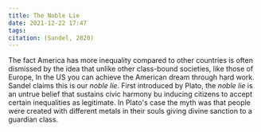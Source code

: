 ```yaml
---
title: The Noble Lie
date: 2021-12-22 17:47
tags: 
citation: (Sandel, 2020)
---
```


The fact America has more inequality compared to other countries is often dismissed by the idea that unlike other class-bound societies, like those of Europe, In the US you can achieve the American dream through hard work. Sandel claims this is our *noble lie*. First introduced by Plato, the *noble lie* is an untrue belief that sustains civic harmony bu inducing citizens to accept certain inequalities as legitimate. In Plato's case the myth was that people were created with different metals in their souls giving divine sanction to a guardian class.
